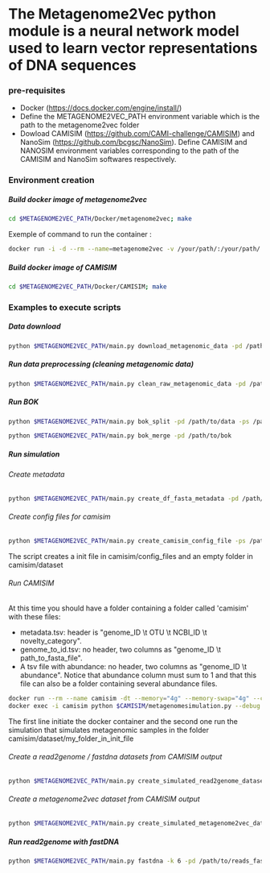 # The Metagenome2Vec python module is a neural network model used to learn vector representations of DNA sequences 


### pre-requisites
- Docker (https://docs.docker.com/engine/install/)
- Define the METAGENOME2VEC_PATH environment variable which is the path to the metagenome2vec folder
- Dowload CAMISIM (https://github.com/CAMI-challenge/CAMISIM) and NanoSim (https://github.com/bcgsc/NanoSim). Define CAMISIM and NANOSIM environment variables corresponding to the path of the CAMISIM and NanoSim softwares respectively.


### Environment creation

##### Build docker image of metagenome2vec
```bash
cd $METAGENOME2VEC_PATH/Docker/metagenome2vec; make
```
Exemple of command to run the container : 
```bash
docker run -i -d --rm --name=metagenome2vec -v /your/path/:/your/path/ -e METAGENOME2VEC_PATH=$METAGENOME2VEC_PATH -e CAMISIM=$CAMISIM -e NANOSIM=$NANNOSIM maxence27/metagenome2vec:1.0
```

##### Build docker image of CAMISIM
```bash
cd $METAGENOME2VEC_PATH/Docker/CAMISIM; make
```

### Examples to execute scripts

##### Data download
```bash
python $METAGENOME2VEC_PATH/main.py download_metagenomic_data -pd /path/to/file/mydata.tsv -ps /path/to/data -isi 1 -iu 6
```

##### Run data preprocessing (cleaning metagenomic data)
```bash
python $METAGENOME2VEC_PATH/main.py clean_raw_metagenomic_data -pd /path/to/data -ps /path/to/clean_data -nsl 10000
```

##### Run BOK
```bash
python $METAGENOME2VEC_PATH/main.py bok_split -pd /path/to/data -ps /path/to/bok -k 6

python $METAGENOME2VEC_PATH/main.py bok_merge -pd /path/to/bok
```

##### Run simulation
###### Create metadata
```bash
python $METAGENOME2VEC_PATH/main.py create_df_fasta_metadata -pd /path/to/genomic/data -ps /path/to/metadata
```

###### Create config files for camisim
```bash
python $METAGENOME2VEC_PATH/main.py create_camisim_config_file -ps /path/to/simulation/folder -nc 3 -nsc 2 -ct both -pt /tmp -go 1.0 -pap /path/to/abundance_file.tsv
```
The script creates a init file in camisim/config_files and an empty folder in camisim/dataset



###### Run CAMISIM
At this time you should have a folder containing a folder called 'camisim' with these files:
- metadata.tsv: header is "genome_ID \t OTU \t NCBI_ID \t novelty_category".
- genome_to_id.tsv: no header, two columns as "genome_ID \t path_to_fasta_file".
- A tsv file with abundance: no header, two columns as "genome_ID \t abundance". Notice that abundance column must sum to 1 and that this file can also be a folder containing several abundance files.

```bash
docker run --rm --name camisim -dt --memory="4g" --memory-swap="4g" --cpus="4.0" -e METAGENOME2VEC_PATH=$METAGENOME2VEC_PATH -e CAMISIM=$CAMISIM -e NANOSIM=$NANOSIM -v /your/path/:/your/path/ maxence27/camisim:1.0`
docker exec -i camisim python $CAMISIM/metagenomesimulation.py --debug $METAGENOME2VEC_PATH/data/simulation_test/camisim/config_files/illumina_abundance_balanced_species.ini
```
The first line initiate the docker container and the second one run the simulation that simulates metagenomic samples in the folder camisim/dataset/my_folder_in_init_file

###### Create a read2genome / fastdna datasets from CAMISIM output
```bash
python $METAGENOME2VEC_PATH/main.py create_simulated_read2genome_dataset -pfq /to/to/reads.fq.gz -pmf /pat/to/reads_mapping.tsv.gz -ps /path/to/save/output -nsl 500000 -pmd /path/to/metadata.csv
```

###### Create a metagenome2vec dataset from CAMISIM output
```bash
python $METAGENOME2VEC_PATH/main.py create_simulated_metagenome2vec_dataset -pd /path/to/simulated/data -ps /path/to/save/output
```

##### Run read2genome with fastDNA
```bash
python $METAGENOME2VEC_PATH/main.py fastdna -k 6 -pd /path/to/reads_fastdna,/path/to/fastdna_labels -nc 3 -prg /path/to/save/read2genome -pkv /path/to/save/read2vec -pt /tmp -S 2 -E 50
```
